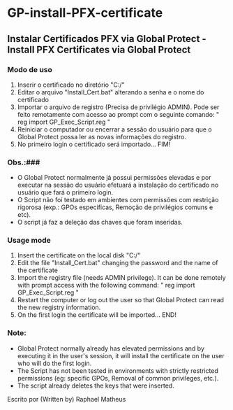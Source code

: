 # GP-install-PFX-certificate
## Instalar Certificados PFX via Global Protect - Install PFX Certificates via Global Protect ##

### Modo de uso ###
1. Inserir o certificado no diretório "C:/"
2. Editar o arquivo "Install_Cert.bat" alterando a senha e o nome do certificado
3. Importar o arquivo de registro (Precisa de privilégio ADMIN). Pode ser feito remotamente com acesso ao prompt com o seguinte comando: " reg import GP_Exec_Script.reg "
4. Reiniciar o computador ou encerrar a sessão do usuário para que o Global Protect possa ler as novas informações do registro.
5. No primeiro login o certificado será importado... FIM!

### Obs.:### 
- O Global Protect normalmente já possui permissões elevadas e por executar na sessão do usuário efetuará a instalação do certificado no usuário que fará o primeiro login.
- O Script não foi testado em ambientes com permissões com restrição rigorosa (exp.: GPOs especificas, Remoção de privilégios comuns e etc).
- O script já faz a deleção das chaves que foram inseridas.

### Usage mode ###
1. Insert the certificate on the local disk "C:/"
2. Edit the file "Install_Cert.bat" changing the password and the name of the certificate
3. Import the registry file (needs ADMIN privilege). It can be done remotely with prompt access with the following command: " reg import GP_Exec_Script.reg "
4. Restart the computer or log out the user so that Global Protect can read the new registry information.
5. On the first login the certificate will be imported... END!

### Note: ### 
- Global Protect normally already has elevated permissions and by executing it in the user's session, it will install the certificate on the user who will do the first login.
- The Script has not been tested in environments with strictly restricted permissions (eg: specific GPOs, Removal of common privileges, etc.).
- The script already deletes the keys that were inserted.

Escrito por (Written by) Raphael Matheus
